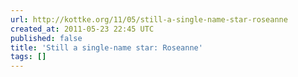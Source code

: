 ```yaml
---
url: http://kottke.org/11/05/still-a-single-name-star-roseanne
created_at: 2011-05-23 22:45 UTC
published: false
title: 'Still a single-name star: Roseanne'
tags: []
---
```



